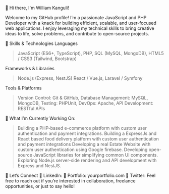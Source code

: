 
👋 Hi there, I'm William Kanguli!

Welcome to my GitHub profile! I’m a passionate JavaScript and PHP Developer with a knack for building efficient, scalable, and user-focused web applications. I enjoy leveraging my technical skills to bring creative ideas to life, solve problems, and contribute to open-source projects.

🔧 Skills & Technologies
Languages
> JavaScript (ES6+, TypeScript),
> PHP,
> SQL (MySQL, MongoDB),
> HTML5 / CSS3 (Tailwind, Bootstrap)

Frameworks & Libraries
> Node.js (Express, NestJS)
> React / Vue.js,
> Laravel / Symfony

Tools & Platforms
> Version Control: Git & GitHub,
> Database Management: MySQL, MongoDB,
> Testing: PHPUnit,
> DevOps: Apache,
> API Development: RESTful APIs

🚀 What I’m Currently Working On:
> Building a PHP-based e-commerce platform with custom user authentication and payment integrations.
> Building a ExpressJs and React based food delivery platform with custom user authentication and payment integrations
> Developing a real Estate Website with custom user authentication using Google firebase.
> Developing open-source JavaScript libraries for simplifying common UI components.
> Exploring Node.js server-side rendering and API development with Express and NestJS.

🤝 Let’s Connect
💼 LinkedIn: 
📝 Portfolio: yourportfolio.com
💬 Twitter: 
Feel free to reach out if you’re interested in collaboration, freelance opportunities, or just to say hello!

